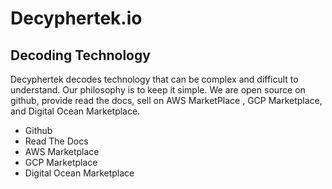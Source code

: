 Decyphertek.io
===============
Decoding Technology
-------------------
Decyphertek decodes technology that can be complex and difficult to understand. Our philosophy is to keep it simple. We are open source on github, provide read the docs, sell on AWS MarketPlace , GCP Marketplace, and Digital Ocean Marketplace. 

* Github
* Read The Docs
* AWS Marketplace
* GCP Marketplace 
* Digital Ocean Marketplace
